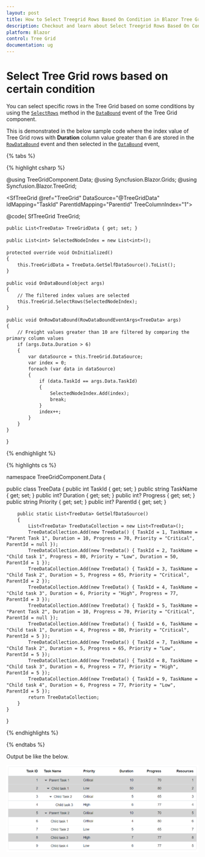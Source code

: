 ```yaml
---
layout: post
title: How to Select Treegrid Rows Based On Condition in Blazor Tree Grid Component | Syncfusion
description: Checkout and learn about Select Treegrid Rows Based On Condition in Blazor Tree Grid component of Syncfusion, and more details.
platform: Blazor
control: Tree Grid
documentation: ug
---
```


# Select Tree Grid rows based on certain condition

You can select specific rows in the Tree Grid based on some conditions by using the [`SelectRows`](https://help.syncfusion.com/cr/blazor/Syncfusion.Blazor.TreeGrid.SfTreeGrid-1.html#Syncfusion_Blazor_TreeGrid_SfTreeGrid_1_SelectRows_System_Double___) method in the [`DataBound`](https://help.syncfusion.com/cr/blazor/Syncfusion.Blazor.TreeGrid.TreeGridEvents-1.html#Syncfusion_Blazor_TreeGrid_TreeGridEvents_1_DataBound) event of the Tree Grid component.

This is demonstrated in the below sample code where the index value of Tree Grid rows with **Duration** column value greater than 6 are stored in the [`RowDataBound`](https://help.syncfusion.com/cr/blazor/Syncfusion.Blazor.TreeGrid.TreeGridEvents-1.html#Syncfusion_Blazor_TreeGrid_TreeGridEvents_1_RowDataBound) event and then selected in the [`DataBound`](https://help.syncfusion.com/cr/blazor/Syncfusion.Blazor.TreeGrid.TreeGridEvents-1.html#Syncfusion_Blazor_TreeGrid_TreeGridEvents_1_DataBound) event,

{% tabs %}

{% highlight csharp %}

@using TreeGridComponent.Data;
@using  Syncfusion.Blazor.Grids;
@using  Syncfusion.Blazor.TreeGrid;

<SfTreeGrid @ref="TreeGrid" DataSource="@TreeGridData" IdMapping="TaskId" ParentIdMapping="ParentId" TreeColumnIndex="1">
    <TreeGridSelectionSettings Type=SelectionType.Multiple></TreeGridSelectionSettings>
    <TreeGridEvents RowDataBound="OnRowDataBound" DataBound="OnDataBound" TValue="TreeData"></TreeGridEvents>
    <TreeGridPageSettings PageSize="8"></TreeGridPageSettings>
    <TreeGridColumns>
        <TreeGridColumn Field="TaskId" HeaderText="Task ID" Width="70" TextAlign="Syncfusion.Blazor.Grids.TextAlign.Right"></TreeGridColumn>
        <TreeGridColumn Field="TaskName" HeaderText="Task Name" Width="85"></TreeGridColumn>
        <TreeGridColumn Field="Priority" HeaderText="Priority" Width="60"></TreeGridColumn>
        <TreeGridColumn Field="Duration" HeaderText="Duration" Width="60" TextAlign="TextAlign.Right"></TreeGridColumn>
        <TreeGridColumn Field="Progress" HeaderText="Progress" Width="60" TextAlign="TextAlign.Right"></TreeGridColumn>
        <TreeGridColumn Field="Resources" HeaderText="Resources" Width="70" TextAlign="TextAlign.Right"></TreeGridColumn>
    </TreeGridColumns>
</SfTreeGrid>

@code{
    SfTreeGrid<TreeData> TreeGrid;

    public List<TreeData> TreeGridData { get; set; }

    public List<int> SelectedNodeIndex = new List<int>();

    protected override void OnInitialized()
    {
        this.TreeGridData = TreeData.GetSelfDataSource().ToList();
    }

    public void OnDataBound(object args)
    {
        // The filtered index values are selected
        this.TreeGrid.SelectRows(SelectedNodeIndex);
    }

    public void OnRowDataBound(RowDataBoundEventArgs<TreeData> args)
    {
        // Freight values greater than 10 are filtered by comparing the primary column values
        if (args.Data.Duration > 6)
        {
            var dataSource = this.TreeGrid.DataSource;
            var index = 0;
            foreach (var data in dataSource)
            {
                if (data.TaskId == args.Data.TaskId)
                {
                    SelectedNodeIndex.Add(index);
                    break;
                }
                index++;
            }
        }
    }
}

{% endhighlight %}

{% highlights cs %}

namespace TreeGridComponent.Data {

public class TreeData
    {
        public int TaskId { get; set; }
        public string TaskName { get; set; }
        public int? Duration { get; set; }
        public int? Progress { get; set; }
        public string Priority { get; set; }
        public int? ParentId { get; set; }

        public static List<TreeData> GetSelfDataSource()
        {
            List<TreeData> TreeDataCollection = new List<TreeData>();
            TreeDataCollection.Add(new TreeData() { TaskId = 1, TaskName = "Parent Task 1", Duration = 10, Progress = 70, Priority = "Critical", ParentId = null });
            TreeDataCollection.Add(new TreeData() { TaskId = 2, TaskName = "Child task 1", Progress = 80, Priority = "Low", Duration = 50, ParentId = 1 });
            TreeDataCollection.Add(new TreeData() { TaskId = 3, TaskName = "Child Task 2", Duration = 5, Progress = 65, Priority = "Critical", ParentId = 2 });
            TreeDataCollection.Add(new TreeData() { TaskId = 4, TaskName = "Child task 3", Duration = 6, Priority = "High", Progress = 77, ParentId = 3 });
            TreeDataCollection.Add(new TreeData() { TaskId = 5, TaskName = "Parent Task 2", Duration = 10, Progress = 70, Priority = "Critical", ParentId = null });
            TreeDataCollection.Add(new TreeData() { TaskId = 6, TaskName = "Child task 1", Duration = 4, Progress = 80, Priority = "Critical", ParentId = 5 });
            TreeDataCollection.Add(new TreeData() { TaskId = 7, TaskName = "Child Task 2", Duration = 5, Progress = 65, Priority = "Low", ParentId = 5 });
            TreeDataCollection.Add(new TreeData() { TaskId = 8, TaskName = "Child task 3", Duration = 6, Progress = 77, Priority = "High", ParentId = 5 });
            TreeDataCollection.Add(new TreeData() { TaskId = 9, TaskName = "Child task 4", Duration = 6, Progress = 77, Priority = "Low", ParentId = 5 });
            return TreeDataCollection;
        }
    }
}

{% endhighlights %}

{% endtabs %}

Output be like the below.

![`Final output`](../images/select-row.PNG)